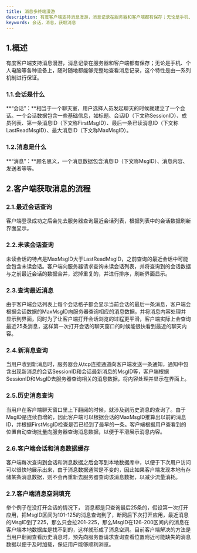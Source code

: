 ```yaml
---
title: 消息多终端漫游
description: 有度客户端支持消息漫游，消息记录在服务器和客户端都有保存；无论是手机、个人电脑等各种设备上，随时随地都能够完整地查看消息记录，这个特性是由一系列机制进行保证。
keywords: 会话，消息，获取消息
---
```


## 1.概述

有度客户端支持消息漫游，消息记录在服务器和客户端都有保存；无论是手机、个人电脑等各种设备上，随时随地都能够完整地查看消息记录，这个特性是由一系列机制进行保证。

### 1.1.会话是什么

**“会话”：**相当于一个聊天室，用户选择人员发起聊天的时候就建立了一个会话。一个会话数据包含一些基础信息，如标题、会话ID（下文称SessionID）、成员列表、第一条消息ID（下文称FirstMsgID）、最后一条已读消息ID（下文称LastReadMsgID）、最大消息ID（下文称MaxMsgID）。

### 1.2.消息是什么

**“消息”：**顾名思义，一个消息数据包含消息ID（下文称MsgID）、消息内容、发送者等等。



## 2.客户端获取消息的流程

### 2.1.最近会话查询

客户端登录成功之后会先去服务器查询最近会话列表，根据列表中的会话数据刷新界面显示。



### 2.2.未读会话查询

未读会话的特点是MaxMsgID大于LastReadMsgID，之前查询的最近会话中可能会包含未读会话。客户端向服务器请求查询未读会话列表，并将查询到的会话数据与之前最近会话的数据合并，滤掉重复的，并进行排序，刷新界面显示。



### 2.3.查询最近消息

由于客户端会话列表上每个会话格子都会显示当前会话的最后一条消息，客户端会根据会话数据的MaxMsgID向服务器查询相应的消息数据，并将消息内容处理并显示到界面，同时为了让客户端打开会话浏览的过程更平滑，客户端实际上会查询最近25条消息，这样第一次打开会话的聊天窗口的时候能很快看到最近的聊天内容。



### 2.4.新消息查询

当用户收到新消息时，服务器会从tcp连接通道向客户端发送一条通知，通知中包含出现新消息的会话SessionID和会话最新消息的MsgID等，客户端根据SessionID和MsgID去服务器查询相关的消息数据，将内容处理并显示在界面上。



### 2.5.历史消息查询

当用户在客户端聊天窗口里上下翻阅的时候，就涉及到历史消息的查询了。由于MsgID是连续自增的，因此客户端可以根据会话的MaxMsgID推算出以前的消息ID，并根据FirstMsgID检查是否已经到了最早的一条。客户端根据用户查看到的位置自动查询批量向服务器查询消息数据，以便于平滑展示消息内容。



### 2.6.客户端会话和消息数据缓存

客户端每次查询到会话和消息数据之后会写到本地数据库中，以便于下次用户访问可以很快地展示出来，由于消息数据通常是不变的，因此如果客户端发现本地有存储某条消息数据，则不会再重新去服务器查询该消息数据，以减少流量消耗。



### 2.7.客户端消息空洞填充

举个例子在没打开会话的情况下， 消息都是只查询最后25条的，假设第一次打开应用，把MsgID区间为101-125的消息查询到了，断网后下次打开应用，最近消息的MsgID到了225，那么只会拉201-225，那么MsgID在126-200区间内的消息在客户端本地数据库是找不到的，这样就形成了消息空洞。目前客户端解决的方法是当用户翻阅查看历史消息时，预先向服务器请求查询查看位置附近可能缺失的消息数据以便于及时加载，保证用户能够顺利浏览。